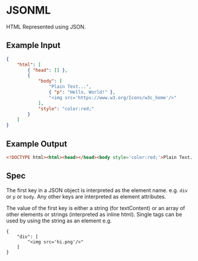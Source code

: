 # JSONML
HTML Represented using JSON.
## Example Input
```json
{
    "html": [
        { "head": [] },
        {
            "body": [
                "Plain Text...",
                { "p": "Hello, World!" },
                "<img src='https://www.w3.org/Icons/w3c_home'/>"
            ],
            "style": "color:red;"
        }
    ]
}
```
## Example Output
```html
<!DOCTYPE html><html><head></head><body style='color:red;'>Plain Text...<p>Hello, World!</p><img src='https://www.w3.org/Icons/w3c_home'/></body></html>
```
## Spec
The first key in a JSON object is interpreted as the element name. e.g. `div` or `p` or `body`.
Any other keys are interpreted as element attributes.

The value of the first key is either a string (for textContent) or an array of other elements or strings (interpreted as inline html).
Single tags can be used by using the string as an element e.g.
```
{
    "div": [
        "<img src='hi.png'/>"
    ]
}
```